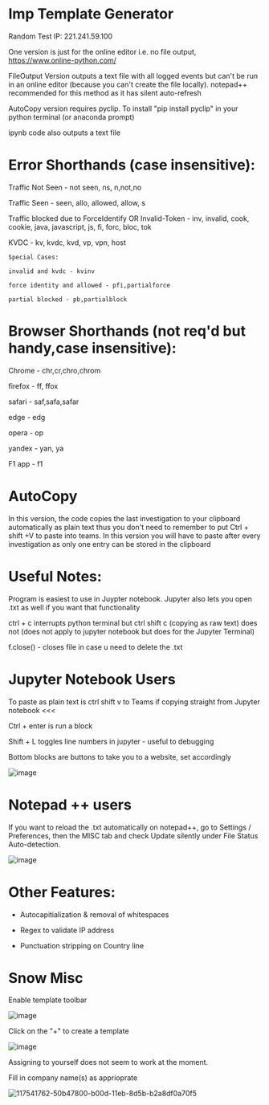 # Imp Template Generator 

Random Test IP: 221.241.59.100


One version is just for the online editor i.e. no file output, https://www.online-python.com/


FileOutput Version outputs a text file with all logged events but can't be run in an online editor (because you can't create the file locally). notepad++ recommended for this method as it has silent auto-refresh

AutoCopy version requires pyclip. To install "pip install pyclip" in your python terminal (or anaconda prompt)

ipynb code also outputs a text file

#  Error Shorthands (case insensitive):

Traffic Not Seen - not seen, ns, n,not,no

Traffic Seen - seen, allo, allowed, allow, s

Traffic blocked due to ForceIdentify OR Invalid-Token - inv, invalid, cook, cookie, java, javascript, js, fi, forc, bloc, tok

KVDC - kv, kvdc, kvd, vp, vpn, host

	Special Cases:
	
	invalid and kvdc - kvinv
	
	force identity and allowed - pfi,partialforce
	
	partial blocked - pb,partialblock 

# Browser Shorthands (not req'd but handy,case insensitive):

Chrome - chr,cr,chro,chrom

firefox - ff, ffox

safari - saf,safa,safar

edge - edg

opera - op

yandex - yan, ya

F1 app - f1


# AutoCopy

In this version, the code copies the last investigation to your clipboard automatically as plain text thus you don't need to remember to put Ctrl + shift +V to paste into teams. In this version you will have to paste after every investigation as only one entry can be stored in the clipboard

# Useful Notes:
		
Program is easiest to use in Juypter notebook. Jupyter also lets you open .txt as well if you want that functionality

ctrl + c interrupts python terminal but ctrl shift c (copying as raw text) does not (does not apply to jupyter notebook but does for the Jupyter Terminal)

f.close() - closes file in case u need to delete the .txt


# Jupyter Notebook Users

To paste as plain text is ctrl shift v to Teams if copying straight from Jupyter notebook     <<<

Ctrl + enter is run a block

Shift + L toggles line numbers in jupyter - useful to debugging

Bottom blocks are buttons to take you to a website, set accordingly

![image](https://user-images.githubusercontent.com/55988027/117545508-f5d74c80-b01d-11eb-8e07-e362191f7bb9.png)


# Notepad ++ users
If you want to reload the .txt automatically on notepad++, go to Settings / Preferences, then the MISC tab and check Update silently under File Status Auto-detection.

![image](https://user-images.githubusercontent.com/55988027/117534363-fd303300-afe8-11eb-8b48-6020c4d7437a.png)









# Other  Features:

- Autocapitialization & removal of whitespaces

- Regex to validate IP address

- Punctuation stripping on Country line


# Snow Misc


Enable template toolbar

![image](https://user-images.githubusercontent.com/55988027/117541308-35e10400-b00b-11eb-9c0e-24862d7276c0.png)

Click on the "+" to create a template

![image](https://user-images.githubusercontent.com/55988027/117541325-485b3d80-b00b-11eb-9fe7-522170fde830.png)


Assigning to yourself does not seem to work at the moment.

Fill in company name(s) as apprioprate 

![117541762-50b47800-b00d-11eb-8d5b-b2a8df0a70f5](https://user-images.githubusercontent.com/55988027/117545567-3fc03280-b01e-11eb-9ee2-0fbaa9e24f2e.png)
